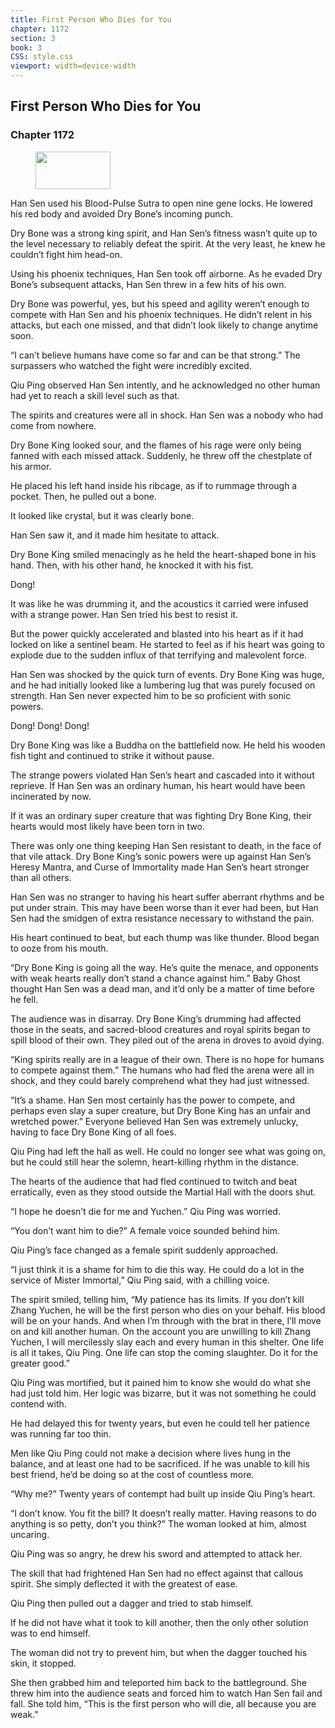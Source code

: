 ```yaml
---
title: First Person Who Dies for You
chapter: 1172
section: 3
book: 3
CSS: style.css
viewport: width=device-width
---
```


## First Person Who Dies for You

### Chapter 1172

<figure>
	<img src="../Images/gem.gif" alt="" id="gem" width="120" height="60" />
</figure>

Han Sen used his Blood-Pulse Sutra to open nine gene locks. He lowered his red body and avoided Dry Bone’s incoming punch.

Dry Bone was a strong king spirit, and Han Sen’s fitness wasn’t quite up to the level necessary to reliably defeat the spirit. At the very least, he knew he couldn’t fight him head-on.

Using his phoenix techniques, Han Sen took off airborne. As he evaded Dry Bone’s subsequent attacks, Han Sen threw in a few hits of his own.

Dry Bone was powerful, yes, but his speed and agility weren’t enough to compete with Han Sen and his phoenix techniques. He didn’t relent in his attacks, but each one missed, and that didn’t look likely to change anytime soon.

“I can’t believe humans have come so far and can be that strong.” The surpassers who watched the fight were incredibly excited.

Qiu Ping observed Han Sen intently, and he acknowledged no other human had yet to reach a skill level such as that.

The spirits and creatures were all in shock. Han Sen was a nobody who had come from nowhere.

Dry Bone King looked sour, and the flames of his rage were only being fanned with each missed attack. Suddenly, he threw off the chestplate of his armor.

He placed his left hand inside his ribcage, as if to rummage through a pocket. Then, he pulled out a bone.

It looked like crystal, but it was clearly bone.

Han Sen saw it, and it made him hesitate to attack.

Dry Bone King smiled menacingly as he held the heart-shaped bone in his hand. Then, with his other hand, he knocked it with his fist.

Dong!

It was like he was drumming it, and the acoustics it carried were infused with a strange power. Han Sen tried his best to resist it.

But the power quickly accelerated and blasted into his heart as if it had locked on like a sentinel beam. He started to feel as if his heart was going to explode due to the sudden influx of that terrifying and malevolent force.

Han Sen was shocked by the quick turn of events. Dry Bone King was huge, and he had initially looked like a lumbering lug that was purely focused on strength. Han Sen never expected him to be so proficient with sonic powers.

Dong! Dong! Dong!

Dry Bone King was like a Buddha on the battlefield now. He held his wooden fish tight and continued to strike it without pause.

The strange powers violated Han Sen’s heart and cascaded into it without reprieve. If Han Sen was an ordinary human, his heart would have been incinerated by now.

If it was an ordinary super creature that was fighting Dry Bone King, their hearts would most likely have been torn in two.

There was only one thing keeping Han Sen resistant to death, in the face of that vile attack. Dry Bone King’s sonic powers were up against Han Sen’s Heresy Mantra, and Curse of Immortality made Han Sen’s heart stronger than all others.

Han Sen was no stranger to having his heart suffer aberrant rhythms and be put under strain. This may have been worse than it ever had been, but Han Sen had the smidgen of extra resistance necessary to withstand the pain.

His heart continued to beat, but each thump was like thunder. Blood began to ooze from his mouth.

“Dry Bone King is going all the way. He’s quite the menace, and opponents with weak hearts really don’t stand a chance against him.” Baby Ghost thought Han Sen was a dead man, and it’d only be a matter of time before he fell.

The audience was in disarray. Dry Bone King’s drumming had affected those in the seats, and sacred-blood creatures and royal spirits began to spill blood of their own. They piled out of the arena in droves to avoid dying.

“King spirits really are in a league of their own. There is no hope for humans to compete against them.” The humans who had fled the arena were all in shock, and they could barely comprehend what they had just witnessed.

“It’s a shame. Han Sen most certainly has the power to compete, and perhaps even slay a super creature, but Dry Bone King has an unfair and wretched power.” Everyone believed Han Sen was extremely unlucky, having to face Dry Bone King of all foes.

Qiu Ping had left the hall as well. He could no longer see what was going on, but he could still hear the solemn, heart-killing rhythm in the distance.

The hearts of the audience that had fled continued to twitch and beat erratically, even as they stood outside the Martial Hall with the doors shut.

“I hope he doesn’t die for me and Yuchen.” Qiu Ping was worried.

“You don’t want him to die?” A female voice sounded behind him.

Qiu Ping’s face changed as a female spirit suddenly approached.

“I just think it is a shame for him to die this way. He could do a lot in the service of Mister Immortal,” Qiu Ping said, with a chilling voice.

The spirit smiled, telling him, “My patience has its limits. If you don’t kill Zhang Yuchen, he will be the first person who dies on your behalf. His blood will be on your hands. And when I’m through with the brat in there, I’ll move on and kill another human. On the account you are unwilling to kill Zhang Yuchen, I will mercilessly slay each and every human in this shelter. One life is all it takes, Qiu Ping. One life can stop the coming slaughter. Do it for the greater good.”

Qiu Ping was mortified, but it pained him to know she would do what she had just told him. Her logic was bizarre, but it was not something he could contend with.

He had delayed this for twenty years, but even he could tell her patience was running far too thin.

Men like Qiu Ping could not make a decision where lives hung in the balance, and at least one had to be sacrificed. If he was unable to kill his best friend, he’d be doing so at the cost of countless more.

“Why me?” Twenty years of contempt had built up inside Qiu Ping’s heart.

“I don’t know. You fit the bill? It doesn’t really matter. Having reasons to do anything is so petty, don’t you think?” The woman looked at him, almost uncaring.

Qiu Ping was so angry, he drew his sword and attempted to attack her.

The skill that had frightened Han Sen had no effect against that callous spirit. She simply deflected it with the greatest of ease.

Qiu Ping then pulled out a dagger and tried to stab himself.

If he did not have what it took to kill another, then the only other solution was to end himself.

The woman did not try to prevent him, but when the dagger touched his skin, it stopped.

She then grabbed him and teleported him back to the battleground. She threw him into the audience seats and forced him to watch Han Sen fail and fall. She told him, “This is the first person who will die, all because you are weak.”